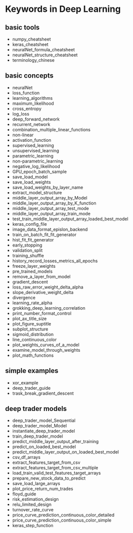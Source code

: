 # Keywords in Deep Learning

## basic tools
- numpy_cheatsheet
- keras_cheatsheet
- neuralNet_formula_cheatsheet
- neuralNet_structure_cheatsheet
- terminology_chinese

## basic concepts
- neuralNet
- loss_function
- learning_algorithms
- maximum_likelihood
- cross_entropy
- log_loss
- deep_forward_network
- recurrent_network
- combination_multiple_linear_functions
- non-linear
- activation_function
- supervised_learning
- unsupervised_learning
- parametric_learning
- non-parametric_learning
- negative_log_likelihood
- GPU_epoch_batch_sample
- save_load_model
- save_load_weights
- save_load_weights_by_layer_name
- extract_model_structure
- middle_layer_output_array_by_Model
- middle_layer_output_array_by_K_function
- middle_layer_output_array_test_mode
- middle_layer_output_array_train_mode
- test_train_middle_layer_output_array_loaded_best_model
- keras_config_file
- image_data_format_epislon_backend
- train_on_batch_fit_fit_generator
- hist_fit_fit_generator
- early_stopping
- validation_split
- training_shuffle
- history_record_losses_metrics_all_epochs
- freeze_layer_weights
- pre_trained_models
- remove_a_layer_from_model
- gradient_descent
- loss_raw_error_weight_delta_alpha
- slope_derivative_weight_delta
- divergence
- learning_rate_alpha
- grokking_deep_learning_correlation
- print_number_format_control
- plot_ax_title_size
- plot_figure_suptitle
- subplot_structure
- sigmoid_distribution
- line_continuous_color
- plot_weights_curves_of_a_model
- examine_model_through_weights
- plot_math_functions



## simple examples
- xor_example
- deep_trader_guide
- trask_break_gradient_descent

## deep trader models
- deep_trader_model_Sequential
- deep_trader_model_Model
- instantiate_deep_trader_model
- train_deep_trader_model
- predict_middle_layer_output_after_training
- predict_on_loaded_best_model
- predict_middle_layer_output_on_loaded_best_model
- csv_df_arrays
- extract_features_target_from_csv
- extract_features_target_from_csv_multiple
- load_train_valid_test_features_target_arrays
- prepare_new_stock_data_to_predict
- save_load_large_arrays
- plot_price_return_num_trades
- floyd_guide
- risk_estimation_design
- relu_limited_design
- turnover_rate_curve
- price_curve_prediction_continuous_color_detailed
- price_curve_prediction_continuous_color_simple
- keras_step_function
